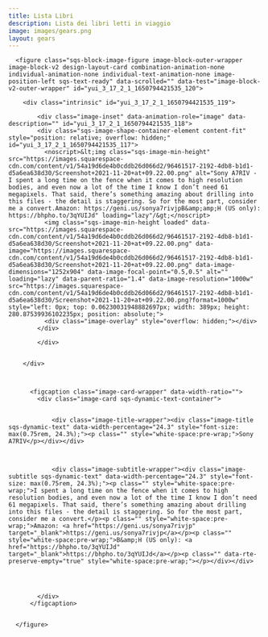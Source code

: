 ```yaml
---
title: Lista Libri
description: Lista dei libri letti in viaggio
image: images/gears.png
layout: gears
---
```


<div class="sqs-block image-block sqs-block-image sqs-text-ready" data-block-type="5" id="block-yui_3_17_2_1_1615034621398_35524"><div class="sqs-block-content" id="yui_3_17_2_1_1650794421535_121">


      <figure class="sqs-block-image-figure image-block-outer-wrapper image-block-v2 design-layout-card combination-animation-none individual-animation-none individual-text-animation-none image-position-left sqs-text-ready" data-scrolled="" data-test="image-block-v2-outer-wrapper" id="yui_3_17_2_1_1650794421535_120">

        <div class="intrinsic" id="yui_3_17_2_1_1650794421535_119">
          
            <div class="image-inset" data-animation-role="image" data-description="" id="yui_3_17_2_1_1650794421535_118">
            <div class="sqs-image-shape-container-element content-fit" style="position: relative; overflow: hidden;" id="yui_3_17_2_1_1650794421535_117">
              <noscript>&lt;img class="sqs-image-min-height" src="https://images.squarespace-cdn.com/content/v1/54a19d6de4b0cddb26d066d2/96461517-2192-4db8-b1d1-d5a6ea638d30/Screenshot+2021-11-20+at+09.22.00.png" alt="Sony A7RIV - I spent a long time on the fence when it comes to high resolution bodies, and even now a lot of the time I know I don’t need 61 megapixels. That said, there’s something amazing about drilling into this files - the detail is staggering. So for the most part, consider me a convert.Amazon: https://geni.us/sonya7rivjpB&amp;amp;H (US only): https://bhpho.to/3qYUIJd" loading="lazy"/&gt;</noscript>
              <img class="sqs-image-min-height loaded" data-src="https://images.squarespace-cdn.com/content/v1/54a19d6de4b0cddb26d066d2/96461517-2192-4db8-b1d1-d5a6ea638d30/Screenshot+2021-11-20+at+09.22.00.png" data-image="https://images.squarespace-cdn.com/content/v1/54a19d6de4b0cddb26d066d2/96461517-2192-4db8-b1d1-d5a6ea638d30/Screenshot+2021-11-20+at+09.22.00.png" data-image-dimensions="1252x904" data-image-focal-point="0.5,0.5" alt="" loading="lazy" data-parent-ratio="1.4" data-image-resolution="1000w" src="https://images.squarespace-cdn.com/content/v1/54a19d6de4b0cddb26d066d2/96461517-2192-4db8-b1d1-d5a6ea638d30/Screenshot+2021-11-20+at+09.22.00.png?format=1000w" style="left: 0px; top: 0.06230031948882697px; width: 389px; height: 280.87539936102235px; position: absolute;">
              <div class="image-overlay" style="overflow: hidden;"></div>
            </div>
          
            </div>
          

        </div>

        
          
          <figcaption class="image-card-wrapper" data-width-ratio="">
            <div class="image-card sqs-dynamic-text-container">

              
                <div class="image-title-wrapper"><div class="image-title sqs-dynamic-text" data-width-percentage="24.3" style="font-size: max(0.75rem, 24.3%);"><p class="" style="white-space:pre-wrap;">Sony A7RIV</p></div></div>
              

              
                <div class="image-subtitle-wrapper"><div class="image-subtitle sqs-dynamic-text" data-width-percentage="24.3" style="font-size: max(0.75rem, 24.3%);"><p class="" style="white-space:pre-wrap;">I spent a long time on the fence when it comes to high resolution bodies, and even now a lot of the time I know I don’t need 61 megapixels. That said, there’s something amazing about drilling into this files - the detail is staggering. So for the most part, consider me a convert.</p><p class="" style="white-space:pre-wrap;">Amazon: <a href="https://geni.us/sonya7rivjp" target="_blank">https://geni.us/sonya7rivjp</a></p><p class="" style="white-space:pre-wrap;">B&amp;H (US only): <a href="https://bhpho.to/3qYUIJd" target="_blank">https://bhpho.to/3qYUIJd</a></p><p class="" data-rte-preserve-empty="true" style="white-space:pre-wrap;"></p></div></div>
              

              

            </div>
          </figcaption>
        

      </figure>

    

  


</div></div>